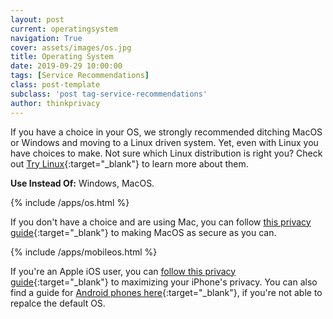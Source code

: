 ```yaml
---
layout: post
current: operatingsystem
navigation: True
cover: assets/images/os.jpg
title: Operating System
date: 2019-09-29 10:00:00
tags: [Service Recommendations]
class: post-template
subclass: 'post tag-service-recommendations'
author: thinkprivacy
---
```


If you have a choice in your OS, we strongly recommended ditching MacOS or Windows and moving to a Linux driven system. Yet, even with Linux you have choices to make. Not sure which Linux distribution is right you? Check out [Try Linux](https://trylinux.thinkprivacy.ch){:target="_blank"} to learn more about them.

<p><strong>Use Instead Of:</strong> Windows, MacOS.</p>

{% include /apps/os.html %}

If you don't have a choice and are using Mac, you can follow [this privacy guide](https://www.startpage.com/privacy-please/privacy-guides/how-to-set-up-your-mac-for-privacy){:target="_blank"} to making MacOS as secure as you can. 

{% include /apps/mobileos.html %}

If you're an Apple iOS user, you can [follow this privacy guide](https://www.startpage.com/privacy-please/privacy-guides/how-to-set-up-your-iphone-for-privacy){:target="_blank"} to maximizing your iPhone's privacy. You can also find a guide for [Android phones here](https://www.startpage.com/privacy-please/privacy-guides/how-to-set-up-your-android-for-privacy){:target="_blank"}, if you're not able to repalce the default OS.